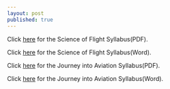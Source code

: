 ```yaml
---
layout: post
published: true
---
```


Click [here](https://cdn.fbsbx.com/v/t59.2708-21/39358429_251795762208468_2007800273468129280_n.pdf/Syllabus-for-Science-of-Flight-Fall-2018.pdf?_nc_cat=0&oh=3fd647246ee1030e4dbe0bef664979ae&oe=5B800A98&dl=1) for the Science of Flight Syllabus(PDF).

Click [here](https://cdn.fbsbx.com/v/t59.2708-21/39358584_272769773449755_6055373720891949056_n.docx/Syllabus-for-Science-of-Flight-Fall-2018.docx?_nc_cat=0&oh=952ad56e142e542f8c7821009e48c082&oe=5B804870&dl=1) for the Science of Flight Syllabus(Word).

Click [here](https://cdn.fbsbx.com/v/t59.2708-21/39850412_302989263616173_1747659086511472640_n.pdf/Syllabus-for-Journey-Into-Aviation-History-Fall-2018.pdf?_nc_cat=0&oh=204cc606bdd6a3cd7932b281051fe84d&oe=5B80671D&dl=1) for the Journey into Aviation Syllabus(PDF).

Click [here](https://cdn.fbsbx.com/v/t59.2708-21/39358596_500885813650209_2320432746830233600_n.docx/Syllabus-for-Journey-Into-Aviation-History-Fall-2018.docx?_nc_cat=0&oh=2c48abe3bb6ee5eccbb45b8ed93c44c5&oe=5B81183B&dl=1) for the Journey into Aviation Syllabus(Word).

